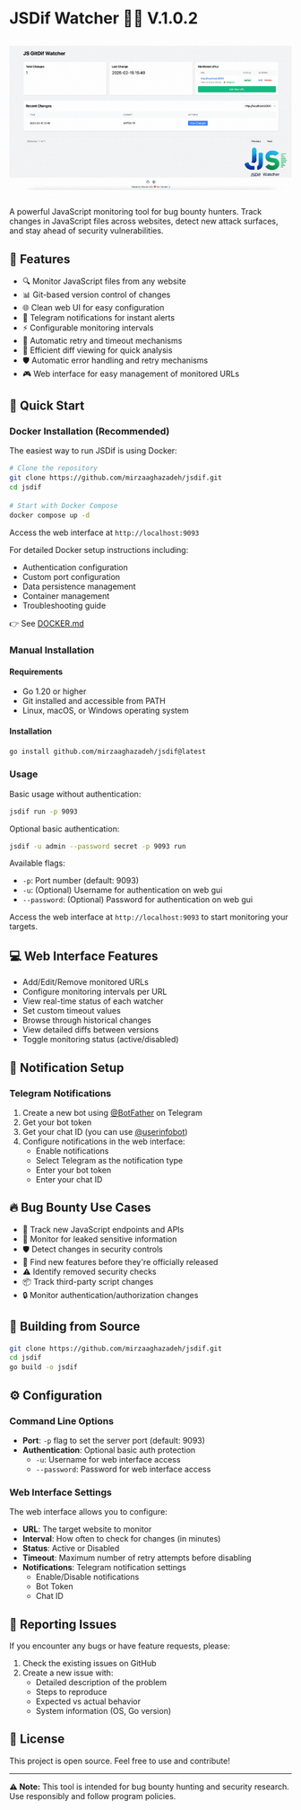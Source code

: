 # JSDif Watcher 🕵️‍♂️ V.1.0.2

![Alt Text](showcase.gif)

A powerful JavaScript monitoring tool for bug bounty hunters. Track changes in JavaScript files across websites, detect new attack surfaces, and stay ahead of security vulnerabilities.

## 🎯 Features

- 🔍 Monitor JavaScript files from any website
- 📊 Git-based version control of changes
- 🌐 Clean web UI for easy configuration
- 🔔 Telegram notifications for instant alerts
- ⚡ Configurable monitoring intervals
- 🔄 Automatic retry and timeout mechanisms
- 📝 Efficient diff viewing for quick analysis
- 🛡️ Automatic error handling and retry mechanisms
- 🎮 Web interface for easy management of monitored URLs

## 🚀 Quick Start

### Docker Installation (Recommended)

The easiest way to run JSDif is using Docker:

```bash
# Clone the repository
git clone https://github.com/mirzaaghazadeh/jsdif.git
cd jsdif

# Start with Docker Compose
docker compose up -d
```

Access the web interface at `http://localhost:9093`

For detailed Docker setup instructions including:
- Authentication configuration
- Custom port configuration
- Data persistence management
- Container management
- Troubleshooting guide

👉 See [DOCKER.md](DOCKER.md)

### Manual Installation

#### Requirements

- Go 1.20 or higher
- Git installed and accessible from PATH
- Linux, macOS, or Windows operating system

#### Installation

```bash
go install github.com/mirzaaghazadeh/jsdif@latest
```

### Usage

Basic usage without authentication:
```bash
jsdif run -p 9093
```

Optional basic authentication:
```bash
jsdif -u admin --password secret -p 9093 run
```

Available flags:
- `-p`: Port number (default: 9093)
- `-u`: (Optional) Username for authentication on web gui
- `--password`: (Optional) Password for authentication on web gui

Access the web interface at `http://localhost:9093` to start monitoring your targets.

## 💻 Web Interface Features

- Add/Edit/Remove monitored URLs
- Configure monitoring intervals per URL
- View real-time status of each watcher
- Set custom timeout values
- Browse through historical changes
- View detailed diffs between versions
- Toggle monitoring status (active/disabled)

## 🔔 Notification Setup

### Telegram Notifications

1. Create a new bot using [@BotFather](https://t.me/botfather) on Telegram
2. Get your bot token
3. Get your chat ID (you can use [@userinfobot](https://t.me/userinfobot))
4. Configure notifications in the web interface:
   - Enable notifications
   - Select Telegram as the notification type
   - Enter your bot token
   - Enter your chat ID

## 🔥 Bug Bounty Use Cases

- 🎯 Track new JavaScript endpoints and APIs
- 🔑 Monitor for leaked sensitive information
- 🛡️ Detect changes in security controls
- 🚀 Find new features before they're officially released
- ⚠️ Identify removed security checks
- 📦 Track third-party script changes
- 🔒 Monitor authentication/authorization changes

## 🔨 Building from Source

```bash
git clone https://github.com/mirzaaghazadeh/jsdif.git
cd jsdif
go build -o jsdif
```

## ⚙️ Configuration

### Command Line Options

- **Port**: `-p` flag to set the server port (default: 9093)
- **Authentication**: Optional basic auth protection
  - `-u`: Username for web interface access
  - `--password`: Password for web interface access

### Web Interface Settings

The web interface allows you to configure:

- **URL**: The target website to monitor
- **Interval**: How often to check for changes (in minutes)
- **Status**: Active or Disabled
- **Timeout**: Maximum number of retry attempts before disabling
- **Notifications**: Telegram notification settings
  - Enable/Disable notifications
  - Bot Token
  - Chat ID

## 🐛 Reporting Issues

If you encounter any bugs or have feature requests, please:

1. Check the existing issues on GitHub
2. Create a new issue with:
   - Detailed description of the problem
   - Steps to reproduce
   - Expected vs actual behavior
   - System information (OS, Go version)

## 📝 License

This project is open source. Feel free to use and contribute!

---

**⚠️ Note:** This tool is intended for bug bounty hunting and security research. Use responsibly and follow program policies.
